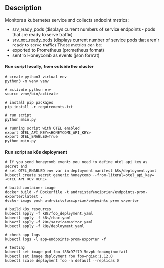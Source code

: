 ## Description

Monitors a kubernetes service and collects endpoint metrics:
* srv_ready_pods (displays current numbers of service endpoints - pods that are ready to serve traffic)
* srv_not_ready_pods (displays current number of service pods that aren'r ready to serve traffic)
These metrics can be:
* exported to Prometheus (prometheus format)
* sent to Honeycomb as events (json format)

#### Run script locally, from outside the cluster

```
# create python3 virtual env
python3 -m venv venv

# activate python env
source venv/bin/activate

# install pip packages
pip install -r requirements.txt

# run script
python main.py

# running script with OTEL enabled
export OTEL_API_KEY=<HONEYCOMB_API_KEY>
export OTEL_ENABLED=True
python main.py
```

#### Run script as k8s deployment

```
# If you send honeycomb events you need to define otel api key as secret and
# set OTEL_ENABLED env var in deployment manifest k8s/deployment.yaml
kubectl create secret generic honeycomb --from-literal=otel_api_key=<OTEL API KEY HERE>

# build container image
docker build -f Dockerfile -t andreistefanciprian/endpoints-prom-exporter:latest .
docker image push andreistefanciprian/endpoints-prom-exporter

# build k8s resources
kubectl apply -f k8s/foo_deployment.yaml
kubectl apply -f k8s/rbac.yaml
kubectl apply -f k8s/servicemonitor.yaml
kubectl apply -f k8s/deployment.yaml

# check app logs
kubectl logs -l app=endpoints-prom-exporter -f

# testing
kubectl set image pod foo-f88c97f79-5dvph foo=nginx:fail
kubectl set image deployment foo foo=nginx:1.12.0
kubectl scale deployment foo -n default --replicas 0
```